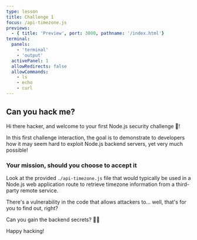```yaml
---
type: lesson
title: Challenge 1
focus: /api-timezone.js
previews:
  - { title: 'Preview', port: 3000, pathname: '/index.html'}
terminal:
  panels:
    - 'terminal'
    - 'output'
  activePanel: 1
  allowRedirects: false
  allowCommands:
    - ls
    - echo
    - curl
---
```


## Can you hack me?

Hi there hacker, and welcome to your first Node.js security challenge 👋!

In this first challenge interaction, the goal is to demonstrate to developers how it may seem hard to exploit Node.js backend servers, yet very much possible!

### Your mission, should you choose to accept it

Look at the provided `./api-timezone.js` file that would typically be used in a Node.js web application route to retrieve timezone information from a third-party remote service.

There's a vulnerability in the code that allows attackers to... well, that's for you to find out, right?

Can you gain the backend secrets? 🕵️‍♂️

Happy hacking!
